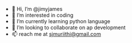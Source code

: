 - 👋 Hi, I’m @jimyjames
- 👀 I’m interested in coding
- 🌱 I’m currently learning python language
- 💞️ I’m looking to collaborate on ap development
- 📫 reach me at sjmuriithi@gmail.com


<!---
jimyjames/jimyjames is a ✨ special ✨ repository because its `README.md` (this file) appears on your GitHub profile.
You can click the Preview link to take a look at your changes.
--->
